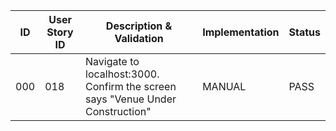 | ID | User Story ID | Description & Validation | Implementation | Status | 
|----|---------------|--------------------------|----------------|--------|
| 000 | 018 | Navigate to localhost:3000. Confirm the screen says "Venue Under Construction" | MANUAL | PASS | 
